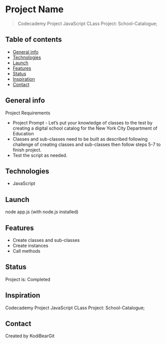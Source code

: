 # Project Name

> Codecademy Project JavaScript CLass Project: School-Catalogue;

## Table of contents

* [General info](#general-info)
* [Technologies](#technologies)
* [Launch](#launch)
* [Features](#features)
* [Status](#status)
* [Inspiration](#inspiration)
* [Contact](#contact)

## General info

Project Requirements

* Project Prompt - Let’s put your knowledge of classes to the test by creating a digital school catalog for the New York City Department of Education  
* Classes and sub-classes need to be built as described following challenge of creating classes and sub-classes then follow steps 5-7 to finish project.
* Test the script as needed.

## Technologies

* JavaScript

## Launch

node app.js (with node.js installed)

## Features

* Create classes and sub-classes
* Create instances
* Call methods

## Status

Project is: Completed

## Inspiration

Codecademy Project JavaScript CLass Project: School-Catalogue;

## Contact

Created by KodiBearGit